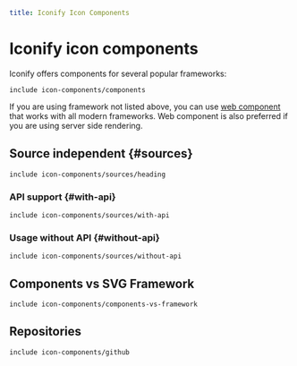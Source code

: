 ```yaml
title: Iconify Icon Components
```

# Iconify icon components

Iconify offers components for several popular frameworks:

`include icon-components/components`

If you are using framework not listed above, you can use [web component](../../iconify-icon/index.md) that works with all modern frameworks. Web component is also preferred if you are using server side rendering.

## Source independent {#sources}

`include icon-components/sources/heading`

### API support {#with-api}

`include icon-components/sources/with-api`

### Usage without API {#without-api}

`include icon-components/sources/without-api`

## Components vs SVG Framework

`include icon-components/components-vs-framework`

## Repositories

`include icon-components/github`
